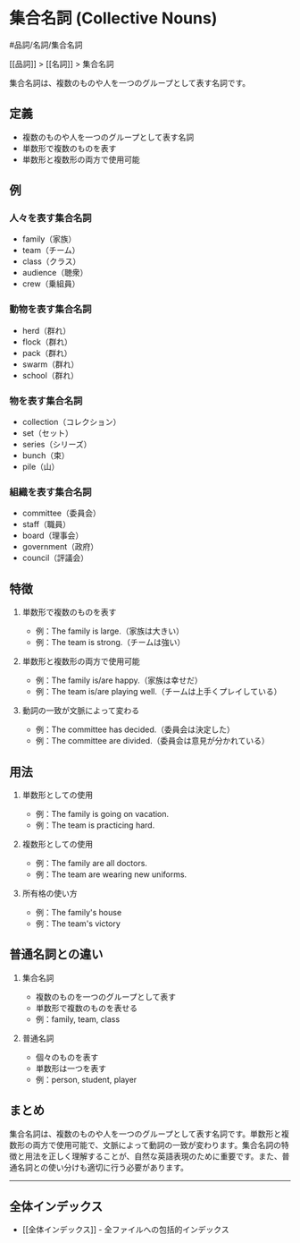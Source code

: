 # 集合名詞 (Collective Nouns)

#品詞/名詞/集合名詞

[[品詞]] > [[名詞]] > 集合名詞

集合名詞は、複数のものや人を一つのグループとして表す名詞です。

## 定義
- 複数のものや人を一つのグループとして表す名詞
- 単数形で複数のものを表す
- 単数形と複数形の両方で使用可能

## 例
### 人々を表す集合名詞
- family（家族）
- team（チーム）
- class（クラス）
- audience（聴衆）
- crew（乗組員）

### 動物を表す集合名詞
- herd（群れ）
- flock（群れ）
- pack（群れ）
- swarm（群れ）
- school（群れ）

### 物を表す集合名詞
- collection（コレクション）
- set（セット）
- series（シリーズ）
- bunch（束）
- pile（山）

### 組織を表す集合名詞
- committee（委員会）
- staff（職員）
- board（理事会）
- government（政府）
- council（評議会）

## 特徴
1. 単数形で複数のものを表す
   - 例：The family is large.（家族は大きい）
   - 例：The team is strong.（チームは強い）

2. 単数形と複数形の両方で使用可能
   - 例：The family is/are happy.（家族は幸せだ）
   - 例：The team is/are playing well.（チームは上手くプレイしている）

3. 動詞の一致が文脈によって変わる
   - 例：The committee has decided.（委員会は決定した）
   - 例：The committee are divided.（委員会は意見が分かれている）

## 用法
1. 単数形としての使用
   - 例：The family is going on vacation.
   - 例：The team is practicing hard.

2. 複数形としての使用
   - 例：The family are all doctors.
   - 例：The team are wearing new uniforms.

3. 所有格の使い方
   - 例：The family's house
   - 例：The team's victory

## 普通名詞との違い
1. 集合名詞
   - 複数のものを一つのグループとして表す
   - 単数形で複数のものを表せる
   - 例：family, team, class

2. 普通名詞
   - 個々のものを表す
   - 単数形は一つを表す
   - 例：person, student, player

## まとめ
集合名詞は、複数のものや人を一つのグループとして表す名詞です。単数形と複数形の両方で使用可能で、文脈によって動詞の一致が変わります。集合名詞の特徴と用法を正しく理解することが、自然な英語表現のために重要です。また、普通名詞との使い分けも適切に行う必要があります。

---

## 全体インデックス
- [[全体インデックス]] - 全ファイルへの包括的インデックス 